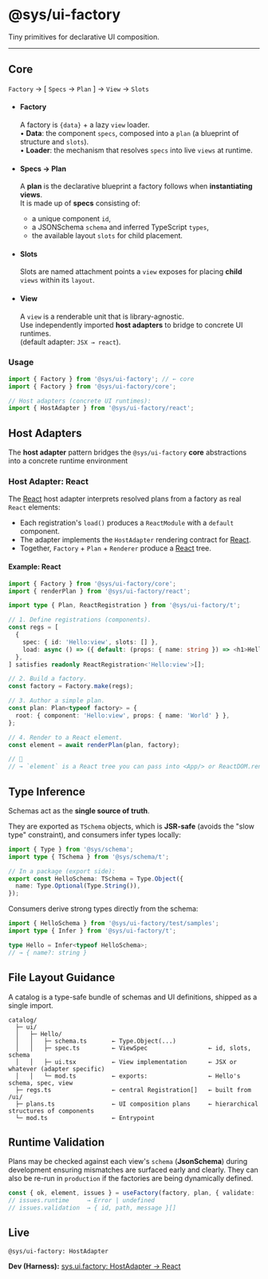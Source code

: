 # @sys/ui-factory

Tiny primitives for declarative UI composition.  

----

## Core
`Factory` → [ `Specs` → `Plan` ] → `View` → `Slots`

- #### Factory
  A factory is `{data}` + a lazy `view` loader.  
  	•	**Data**: the component `specs`, composed into a `plan` (a blueprint of structure and `slots`).  
  	•	**Loader**: the mechanism that resolves `specs` into live `views` at runtime.

- #### Specs → Plan
  A **plan** is the declarative blueprint a factory follows when **instantiating views**.  
  It is made up of **specs** consisting of:  
  - a unique component `id`, 
  - a JSONSchema `schema` and inferred TypeScript `types`,
  - the available layout `slots` for child placement.

- #### Slots
  Slots are named attachment points a `view` exposes for placing **child** `views` within its `layout`.

- #### View
  A `view` is a renderable unit that is library-agnostic.  
  Use independently imported **host adapters** to bridge to concrete UI runtimes.   
  (default adapter: `JSX → react`).



### Usage
```ts
import { Factory } from '@sys/ui-factory'; // ← core
import { Factory } from '@sys/ui-factory/core';

// Host adapters (concrete UI runtimes):
import { HostAdapter } from '@sys/ui-factory/react';
```


## Host Adapters
The **host adapter** pattern bridges the `@sys/ui-factory` **core** abstractions into 
a concrete runtime environment 


### Host Adapter: React
The [React](https://react.dev/) host adapter interprets resolved plans from a factory 
as real `React` elements:

- Each registration's `load()` produces a `ReactModule` with a `default` component.
- The adapter implements the `HostAdapter` rendering contract for [React](https://react.dev/).
- Together, `Factory` + `Plan` + `Renderer` produce a [React](https://react.dev/) tree.

#### Example: React
```ts
import { Factory } from '@sys/ui-factory/core';
import { renderPlan } from '@sys/ui-factory/react';

import type { Plan, ReactRegistration } from '@sys/ui-factory/t';

// 1. Define registrations (components).
const regs = [
  {
    spec: { id: 'Hello:view', slots: [] },
    load: async () => ({ default: (props: { name: string }) => <h1>Hello, {props.name}!</h1> }),
  },
] satisfies readonly ReactRegistration<'Hello:view'>[];

// 2. Build a factory.
const factory = Factory.make(regs);

// 3. Author a simple plan.
const plan: Plan<typeof factory> = {
  root: { component: 'Hello:view', props: { name: 'World' } },
};

// 4. Render to a React element.
const element = await renderPlan(plan, factory);

// 🌳
// → `element` is a React tree you can pass into <App/> or ReactDOM.render
```

## Type Inference
Schemas act as the **single source of truth**.

They are exported as `TSchema` objects, which is **JSR-safe** (avoids the "slow type" constraint), 
and consumers infer types locally:
```ts
import { Type } from '@sys/schema';
import type { TSchema } from '@sys/schema/t';

// In a package (export side):
export const HelloSchema: TSchema = Type.Object({
  name: Type.Optional(Type.String()),
});
```

Consumers derive strong types directly from the schema:
```ts
import { HelloSchema } from '@sys/ui-factory/test/samples';
import type { Infer } from '@sys/ui-factory/t';

type Hello = Infer<typeof HelloSchema>; 
// → { name?: string }
```


## File Layout Guidance
A catalog is a type-safe bundle of schemas and UI definitions, shipped as a single import.

```
catalog/
  ├─ ui/
  │   ├─ Hello/
  │   │   ├─ schema.ts       ← Type.Object(...)
  │   │   ├─ spec.ts         ← ViewSpec                 ← id, slots, schema
  │   │   ├─ ui.tsx          ← View implementation      ← JSX or whatever (adapter specific)
  │   │   └─ mod.ts          ← exports:                 ← Hello's schema, spec, view
  ├─ regs.ts                 ← central Registration[]   ← built from /ui/
  ├─ plans.ts                ← UI composition plans     ← hierarchical structures of components
  └─ mod.ts                  ← Entrypoint
```

## Runtime Validation
Plans may be checked against each view's `schema` (**JsonSchema**) during development 
ensuring mismatches are surfaced early and clearly. They can also be re-run
in `production` if the factories are being dynamically defined.

```ts
const { ok, element, issues } = useFactory(factory, plan, { validate: 'always' });
// issues.runtime     → Error | undefined
// issues.validation  → { id, path, message }[]
```


## Live
```
@sys/ui-factory: HostAdapter
```
**Dev (Harness):** [sys.ui.factory: HostAdapter → React](https://fs.db.team/sys/ui.factory/?dev=5066379583419)

